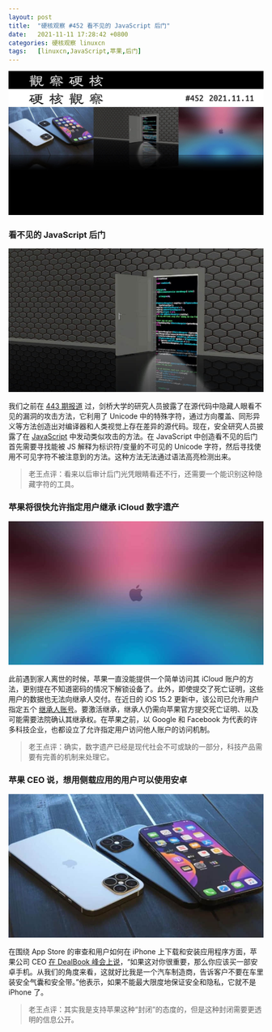 ```yaml
---
layout: post
title:	"硬核观察 #452 看不见的 JavaScript 后门"
date:	2021-11-11 17:28:42 +0800 
categories:	硬核观察 linuxcn 
tags:	[linuxcn,JavaScript,苹果,后门]
---
```



![](/Asserts/Images/album/202111/11/172709ptpp26w2j65h6pza.jpg)


### 看不见的 JavaScript 后门


![](/Asserts/Images/album/202111/11/172723rh4nn74axubkch73.jpg)


我们之前在 [443 期报道](/article-13945-1.html) 过，剑桥大学的研究人员披露了在源代码中隐藏人眼看不见的漏洞的攻击方法，它利用了 Unicode 中的特殊字符，通过方向覆盖、同形异义等方法创造出对编译器和人类视觉上存在差异的源代码。现在，安全研究人员披露了在 [JavaScript](https://certitude.consulting/blog/en/invisible-backdoor/) 中发动类似攻击的方法。在 JavaScript 中创造看不见的后门首先需要寻找能被 JS 解释为标识符/变量的不可见的 Unicode 字符，然后寻找使用不可见字符不被注意到的方法。这种方法无法通过语法高亮检测出来。



> 
> 老王点评：看来以后审计后门光凭眼睛看还不行，还需要一个能识别这种隐藏字符的工具。
> 
> 
> 


### 苹果将很快允许指定用户继承 iCloud 数字遗产


![](/Asserts/Images/album/202111/11/172749n77c79dxmcsm9sqy.jpg)


此前遇到家人离世的时候，苹果一直没能提供一个简单访问其 iCloud 账户的方法，更别提在不知道密码的情况下解锁设备了。此外，即使提交了死亡证明，这些用户的数据也无法向继承人交付。在近日的 iOS 15.2 更新中，该公司已允许用户指定五个 [继承人账号](https://www.theverge.com/2021/11/10/22774873/apple-digital-legacy-program-comes-to-ios15-iphones-macs)。要激活继承，继承人仍需向苹果官方提交死亡证明、以及可能需要法院确认其继承权。在苹果之前，以 Google 和 Facebook 为代表的许多科技企业，也都设立了允许指定用户访问他人账户的访问机制。



> 
> 老王点评：确实，数字遗产已经是现代社会不可或缺的一部分，科技产品需要有完善的机制来处理它。
> 
> 
> 


### 苹果 CEO 说，想用侧载应用的用户可以使用安卓


![](/Asserts/Images/album/202111/11/172811mh8habk388hf08zr.jpg)


在围绕 App Store 的审查和用户如何在 iPhone 上下载和安装应用程序方面，苹果公司 CEO [在 DealBook 峰会上说](https://www.macrumors.com/2021/11/09/tim-cook-users-sideloading-use-an-android/)，“如果这对你很重要，那么你应该买一部安卓手机。从我们的角度来看，这就好比我是一个汽车制造商，告诉客户不要在车里装安全气囊和安全带。”他表示，如果不能最大限度地保证安全和隐私，它就不是 iPhone 了。



> 
> 老王点评：其实我是支持苹果这种“封闭”的态度的，但是这种封闭需要更透明的信息公开。
> 
> 
>

